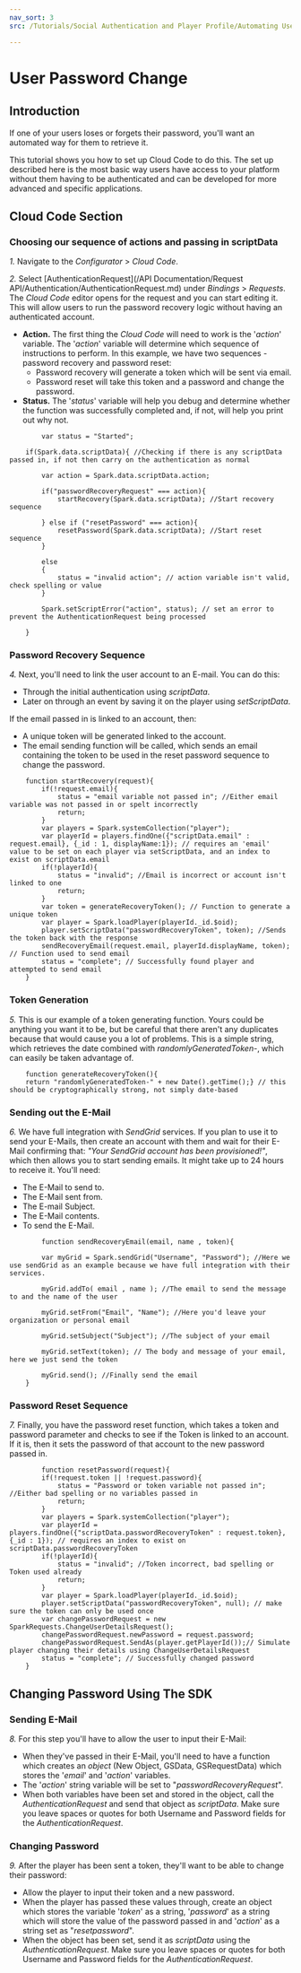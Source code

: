 ```yaml
---
nav_sort: 3
src: /Tutorials/Social Authentication and Player Profile/Automating User Password Change.md

---
```


# User Password Change


## Introduction

If one of your users loses or forgets their password, you'll want an automated way for them to retrieve it.

This tutorial shows you how to set up Cloud Code to do this. The set up described here is the most basic way users have access to your platform without them having to be authenticated and can be developed for more advanced and specific applications.    

## Cloud Code Section

### Choosing our sequence of actions and passing in scriptData

*1.* Navigate to the *Configurator* > *Cloud Code*.

*2.* Select [AuthenticationRequest](/API Documentation/Request API/Authentication/AuthenticationRequest.md) under *Bindings* > *Requests*. The *Cloud Code* editor opens for the request and you can start editing it. This will allow users to run the password recovery logic without having an authenticated account.
* **Action.** The first thing the *Cloud Code* will need to work is the '*action*' variable. The '*action*' variable will determine which sequence of instructions to perform. In this example, we have two sequences - password recovery and password reset:
  * Password recovery will generate a token which will be sent via email.
  * Password reset will take this token and a password and change the password.
* **Status.** The '*status*' variable will help you debug and determine whether the function was successfully completed and, if not, will help you print out why not.

```    
    	var status = "Started";

    if(Spark.data.scriptData){ //Checking if there is any scriptData passed in, if not then carry on the authentication as normal

        var action = Spark.data.scriptData.action;

        if("passwordRecoveryRequest" === action){
            startRecovery(Spark.data.scriptData); //Start recovery sequence

        } else if ("resetPassword" === action){
            resetPassword(Spark.data.scriptData); //Start reset sequence
        }

        else
        {
            status = "invalid action"; // action variable isn't valid, check spelling or value
        }

        Spark.setScriptError("action", status); // set an error to prevent the AuthenticationRequest being processed

    }
```  

### Password Recovery Sequence

*4.* Next, you'll need to link the user account to an E-mail. You can do this:
* Through the initial authentication using *scriptData*.
* Later on through an event by saving it on the player using *setScriptData*.

If the email passed in is linked to an account, then:
* A unique token will be generated linked to the account.
* The email sending function will be called, which sends an email containing the token to be used in the reset password sequence to change the password.

```  
    function startRecovery(request){
        if(!request.email){
            status = "email variable not passed in"; //Either email variable was not passed in or spelt incorrectly
            return;
        }
        var players = Spark.systemCollection("player");
        var playerId = players.findOne({"scriptData.email" : request.email}, {_id : 1, displayName:1}); // requires an 'email' value to be set on each player via setScriptData, and an index to exist on scriptData.email
        if(!playerId){
            status = "invalid"; //Email is incorrect or account isn't linked to one
            return;
        }
        var token = generateRecoveryToken(); // Function to generate a unique token
        var player = Spark.loadPlayer(playerId._id.$oid);
        player.setScriptData("passwordRecoveryToken", token); //Sends the token back with the response
        sendRecoveryEmail(request.email, playerId.displayName, token); // Function used to send email
        status = "complete"; // Successfully found player and attempted to send email
    }
```  	


### Token Generation

*5.* This is our example of a token generating function. Yours could be anything you want it to be, but be careful that there aren't any duplicates because that would cause you a lot of problems. This is a simple string, which retrieves the date combined with *randomlyGeneratedToken-*, which can easily be taken advantage of.


    	function generateRecoveryToken(){
        return "randomlyGeneratedToken-" + new Date().getTime();} // this should be cryptographically strong, not simply date-based


### Sending out the E-Mail

*6.* We have full integration with *SendGrid* services. If you plan to use it to send your E-Mails, then create an account with them and wait for their E-Mail confirming that: *"Your SendGrid account has been provisioned!"*, which then allows you to start sending emails. It might take up to 24 hours to receive it. You'll need:
* The E-Mail to send to.
* The E-Mail sent from.
* The E-mail Subject.
* The E-Mail contents.
* To send the E-Mail.

```    
    	function sendRecoveryEmail(email, name , token){

        var myGrid = Spark.sendGrid("Username", "Password"); //Here we use sendGrid as an example because we have full integration with their services.

        myGrid.addTo( email , name ); //The email to send the message to and the name of the user

        myGrid.setFrom("Email", "Name"); //Here you'd leave your organization or personal email

        myGrid.setSubject("Subject"); //The subject of your email

        myGrid.setText(token); // The body and message of your email, here we just send the token

        myGrid.send(); //Finally send the email
    }
```    

### Password Reset Sequence

*7.* Finally, you have the password reset function, which takes a token and password parameter and checks to see if the Token is linked to an account. If it is, then it sets the password of that account to the new password passed in.

```    
    	function resetPassword(request){
        if(!request.token || !request.password){
            status = "Password or token variable not passed in";  //Either bad spelling or no variables passed in
            return;
        }
        var players = Spark.systemCollection("player");
        var playerId = players.findOne({"scriptData.passwordRecoveryToken" : request.token}, {_id : 1}); // requires an index to exist on scriptData.passwordRecoveryToken
        if(!playerId){
            status = "invalid"; //Token incorrect, bad spelling or Token used already
            return;
        }
        var player = Spark.loadPlayer(playerId._id.$oid);
        player.setScriptData("passwordRecoveryToken", null); // make sure the token can only be used once
        var changePasswordRequest = new SparkRequests.ChangeUserDetailsRequest();
        changePasswordRequest.newPassword = request.password;
        changePasswordRequest.SendAs(player.getPlayerId());// Simulate player changing their details using ChangeUserDetailsRequest
        status = "complete"; // Successfully changed password
    }
```

## Changing Password Using The SDK


### Sending E-Mail

*8.* For this step you'll have to allow the user to input their E-Mail:
* When they've passed in their E-Mail, you'll need to have a function which creates an *object* (New Object, GSData, GSRequestData) which stores the '*email*' and '*action*' variables.
* The '*action*' string variable will be set to "*passwordRecoveryRequest*".
* When both variables have been set and stored in the object, call the *AuthenticationRequest* and send that object as *scriptData*. Make sure you leave spaces or quotes for both Username and Password fields for the *AuthenticationRequest*.


### Changing Password

*9.* After the player has been sent a token, they'll want to be able to change their password:
* Allow the player to input their token and a new password.
* When the player has passed these values through, create an object which stores the variable '*token*' as a string, '*password*' as a string which will store the value of the password passed in and '*action*' as a string set as "*resetpassword*".
* When the object has been set, send it as *scriptData* using the *AuthenticationRequest*. Make sure you leave spaces or quotes for both Username and Password fields for the *AuthenticationRequest*.

